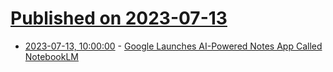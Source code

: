 # [Published on 2023-07-13](index.md)

* [2023-07-13, 10:00:00](https://tech.slashdot.org/story/23/07/12/2334234/google-launches-ai-powered-notes-app-called-notebooklm?utm_source=rss1.0mainlinkanon&utm_medium=feed) - [Google Launches AI-Powered Notes App Called NotebookLM](https://tech.slashdot.org/story/23/07/12/2334234/google-launches-ai-powered-notes-app-called-notebooklm?utm_source=rss1.0mainlinkanon&utm_medium=feed)
